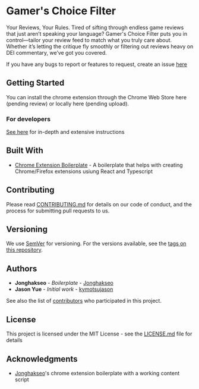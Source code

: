 # Gamer's Choice Filter

Your Reviews, Your Rules. Tired of sifting through endless game reviews that just aren’t speaking your language? Gamer's Choice Filter puts you in control—tailor your review feed to match what you truly care about. Whether it’s letting the critique fly smoothly or filtering out reviews heavy on DEI commentary, we’ve got you covered.

If you have any bugs to report or features to request, create an issue [here](https://github.com/kymotsujason/gamers-choice-filter/issues/new)

## Getting Started

You can install the chrome extension through the Chrome Web Store here (pending review) or locally here (pending upload).

### For developers

[See here](https://github.com/Jonghakseo/chrome-extension-boilerplate-react-vite?tab=readme-ov-file#getting-started) for in-depth and extensive instructions

## Built With

* [Chrome Extension Boilerplate]([Jonghakseo](https://github.com/Jonghakseo)) - A boilerplate that helps with creating Chrome/Firefox extensions usiung React and Typescript

## Contributing

Please read [CONTRIBUTING.md](CONTRIBUTING.md) for details on our code of conduct, and the process for submitting pull requests to us.

## Versioning

We use [SemVer](http://semver.org/) for versioning. For the versions available, see the [tags on this repository](https://github.com/kymotsujason/gamers-choice-filter/tags).

## Authors

* **Jonghakseo** - *Boilerplate* - [Jonghakseo](https://github.com/Jonghakseo)
* **Jason Yue** - *Initial work* - [kymotsujason](https://github.com/kymotsujason)

See also the list of [contributors](https://github.com/kymotsujason/gamers-choice-filter/contributors) who participated in this project.

## License

This project is licensed under the MIT License - see the [LICENSE.md](LICENSE.md) file for details

## Acknowledgments

* [Jonghakseo](https://github.com/Jonghakseo)'s chrome extension boilerplate with a working content script